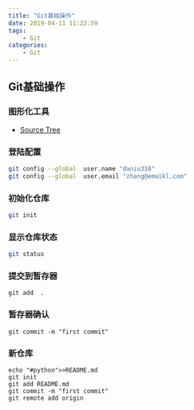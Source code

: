 ```yaml
---
title: "Git基础操作"
date: 2019-04-11 11:22:59
tags:
    - Git
categories:
    - Git
---
```

## Git基础操作

### 图形化工具
- [Source Tree](https://www.sourcetreeapp.com/)

### 登陆配置
```bash
git config --global  user.name "daniu310"
git config --global  user.email "zhang@emaikl.com"
```
### 初始化仓库
```bash
git init
```
### 显示仓库状态
```bash
git status
```
### 提交到暂存器
```
git add  .
```
### 暂存器确认
```
git commit -m "first commit"
```
### 新仓库
```
echo "#python">>README.md
git init
git add README.md
git commit -m "first commit"
git remote add origin 
```

